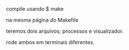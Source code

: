 compile usando
    $ make

na mesma página do Makefile



teremos dois arquivos; processos e visualizador.

rode ambos em terminais diferentes.

